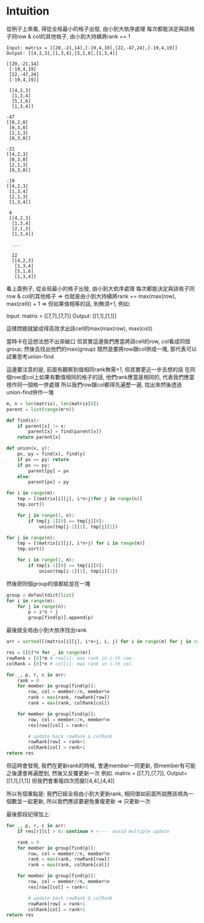 # Intuition

從例子上來看, 得從全局最小的格子出發, 由小到大依序處理
每次都能決定與該格子同row & col的其他格子, 由小到大持續將rank += 1

```
Input: matrix = [[20,-21,14],[-19,4,19],[22,-47,24],[-19,4,19]]
Output: [[4,2,3],[1,3,4],[5,1,6],[1,3,4]]

[[20,-21,14]
 [-19,4,19]
 [22,-47,24]
 [-19,4,19]]

 [[4,2,3]
  [1,3,4]
  [5,1,6]
  [1,3,4]]

-47
[[0,2,0]
 [0,3,0]
 [2,1,3]
 [0,3,0]]

-21
[[4,2,3]
 [0,3,0]
 [2,1,3]
 [0,3,0]]

-19
[[4,2,3]
 [1,3,4]
 [2,1,3]
 [1,3,4]]

 4
 [[4,2,3]
  [1,3,4]
  [2,1,3]
  [1,3,4]]

  ...

  22
  [[4,2,3]
   [1,3,4]
   [5,1,6]
   [1,3,4]]
```

看上面例子, 從全局最小的格子出發, 由小到大依序處理
每次都能決定與該格子同row & col的其他格子
=> 也就是由小到大持續將rank += max(max(row), max(cell)) + 1
=> 但如果值相等的話, 則無須+1, 例如:

Input: matrix = [[7,7],[7,7]]
Output: [[1,1],[1,1]]

這樣問題就變成得高效求出該cell的max(max(row), max(col))

當時卡在這想法想不出突破口
但其實這邊我們應當將該cell的row, col看成同個group, 然後去找出他們的max(group)
既然是要將row跟col併成一塊, 那代表可以試著思考union-find

這邊要注意的是, 前面有觀察到值相同rank無需+1, 但其實更近一步去想的話
在同個row或col上如果有數值相同的格子的話, 他們rank應當是相同的, 代表我們應當視作同一個格一併處理
所以我們row跟col都得先遍歷一遍, 找出來然後透過union-find併作一塊

```py
m, n = len(matrix), len(matrix[0])
parent = list(range(m*n))

def find(x):
    if parent[x] != x:
        parent[x] = find(parent[x])
    return parent[x]

def union(x, y):
    px, py = find(x), find(y)
    if px == py: return
    if px <= py:
        parent[py] = px
    else:
        parent[px] = py

for i in range(m):
    tmp = [(matrix[i][j], i*n+j)for j in range(n)]
    tmp.sort()

    for j in range(1, n):
        if tmp[j-1][0] == tmp[j][0]:
            union(tmp[j-1][1], tmp[j][1])

for j in range(n):
    tmp = [(matrix[i][j], i*n+j) for i in range(m)]
    tmp.sort()

    for i in range(1, m):
        if tmp[i-1][0] == tmp[i][0]:
            union(tmp[i-1][1], tmp[i][1])
```

然後把同個group的值都給並在一塊

```py
group = defaultdict(list)
for i in range(m):
    for j in range(n):
        p = i*n + j
        group[find(p)].append(p)
```

最後就全局由小到大依序找出rank

```py
arr = sorted([(matrix[i][j], i*n+j, i, j) for i in range(m) for j in range(n)])

res = [[0]*n for _ in range(m)]
rowRank = [0]*m # row[i]: max rank in i-th row
colRank = [0]*n # col[i]: max rank in i-th col

for _, p, r, c in arr:
    rank = 0
    for member in group[find(p)]:
        row, col = member//n, member%n
        rank = max(rank, rowRank[row])
        rank = max(rank, colRank[col])

    for member in group[find(p)]:
        row, col = member//n, member%n
        res[row][col] = rank+1

        # update back rowRank & colRank
        rowRank[row] = rank+1
        colRank[col] = rank+1
return res
```

但這時會發現, 我們在更新rank的時候, 會連member一同更新, 但member有可能之後還會再遍歷到, 然後又反覆更新一次
例如. matrix = [[7,7],[7,7]], Output=[[1,1],[1,1]]
但我們會重複四次而變[[4,4],[4,4]]

所以有個重點是: 我們已經全局由小到大更新rank, 相同值如前面所說應該視為一個數並一起更新, 所以我們應該要避免重複更新 => 只更新一次

最後那段記得加上:

```py
for _, p, r, c in arr:
    if res[r][c] > 0: continue # <---- avoid multiple update

    rank = 0
    for member in group[find(p)]:
        row, col = member//n, member%n
        rank = max(rank, rowRank[row])
        rank = max(rank, colRank[col])

    for member in group[find(p)]:
        row, col = member//n, member%n
        res[row][col] = rank+1

        # update back rowRank & colRank
        rowRank[row] = rank+1
        colRank[col] = rank+1
return res
```